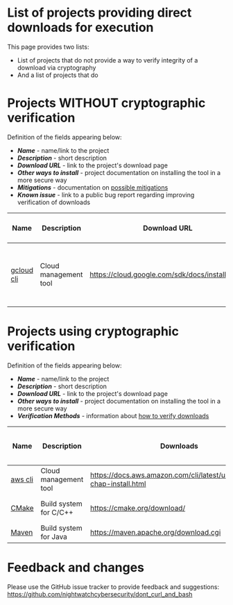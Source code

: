 # List of projects providing direct downloads for execution
This page provides two lists:
- List of projects that do not provide a way to verify integrity of a download via cryptography
- And a list of projects that do

# Projects WITHOUT cryptographic verification
Definition of the fields appearing below:
   * ***Name*** - name/link to the project
   * ***Description*** - short description
   * ***Download URL*** - link to the project's download page
   * ***Other ways to install*** - project documentation on installing the tool in a more secure way
   * ***Mitigations*** - documentation on [possible mitigations](METHODS.MD)
   * ***Known issue*** - link to a public bug report regarding improving verification of downloads

| Name | Description | Download URL | Other ways to install | Mitigations | Known issue? |
|------|-------------|-----------------------|--------------|--------------|---
| [gcloud cli](https://cloud.google.com/sdk/gcloud) | Cloud management tool | https://cloud.google.com/sdk/docs/install#linux | [Package managers](https://cloud.google.com/sdk/docs/install) | Checksums published on the install page or use package managers  | 1167780 |

# Projects using cryptographic verification
Definition of the fields appearing below:
   * ***Name*** - name/link to the project
   * ***Description*** - short description
   * ***Download URL*** - link to the project's download page
   * ***Other ways to install*** - project documentation on installing the tool in a more secure way
   * ***Verification Methods*** - information about [how to verify downloads](METHODS.MD)

| Name | Description | Downloads | Other ways to install | Verification Methods |
|------|-------------|-----------------------|--------------|--------------|
| [aws cli](https://docs.aws.amazon.com/cli/index.html) | Cloud management tool | https://docs.aws.amazon.com/cli/latest/userguide/cli-chap-install.html |  | [PGP signature](https://docs.aws.amazon.com/cli/latest/userguide/install-cliv2-linux.html#v2-install-linux-validate) |
| [CMake](https://cmake.org/) | Build system for C/C++ | https://cmake.org/download/ | [Docs](https://cmake.org/install/) | [PGP-signed checksum](https://cmake.org/install/#download-verification) |
| [Maven](https://maven.apache.org/) | Build system for Java | https://maven.apache.org/download.cgi | APT / RPM | [PGP signature](https://infra.apache.org/release-signing#verifying-signature) |

# Feedback and changes
Please use the GitHub issue tracker to provide feedback and suggestions:
https://github.com/nightwatchcybersecurity/dont_curl_and_bash
